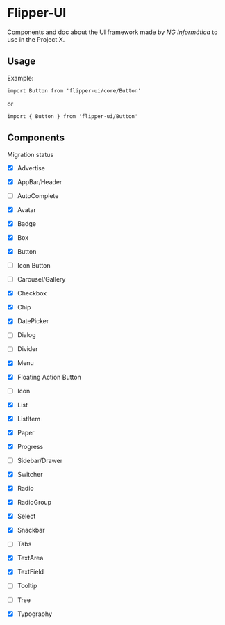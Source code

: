 # Flipper-UI

Components and doc about the UI framework made by *NG Informática* to use in the Project X.

## Usage

Example:

`import Button from 'flipper-ui/core/Button'`

or

`import { Button } from 'flipper-ui/Button'`

## Components

Migration status

- [x] Advertise
- [x] AppBar/Header
- [ ] AutoComplete
- [x] Avatar
- [x] Badge
- [x] Box
- [x] Button
- [ ] Icon Button
- [ ] Carousel/Gallery
- [x] Checkbox
- [x] Chip
- [x] DatePicker
- [ ] Dialog
- [ ] Divider
- [x] Menu
- [x] Floating Action Button
- [ ] Icon
- [x] List
- [x] ListItem
- [x] Paper
- [x] Progress
- [ ] Sidebar/Drawer
- [x] Switcher
- [x] Radio
- [x] RadioGroup
- [x] Select
- [x] Snackbar
- [ ] Tabs
- [x] TextArea
- [x] TextField
- [ ] Tooltip
- [ ] Tree
- [x] Typography


